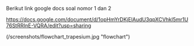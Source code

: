 Berikut link google docs soal nomor 1 dan 2

https://docs.google.com/document/d/1opHmYrDKjElAudU3qpXCVhkl5mr1U76StRRInE-VQRA/edit?usp=sharing

(/screenshots/flowchart_trapesium.jpg "flowchart")